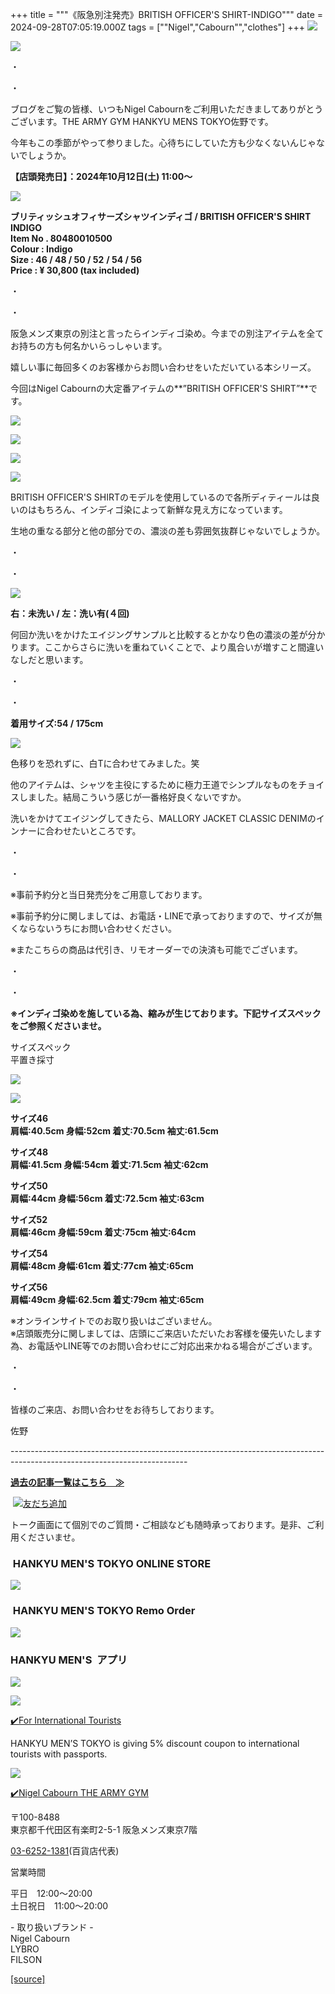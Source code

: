 +++
title = """《阪急別注発売》BRITISH OFFICER'S SHIRT-INDIGO"""
date = 2024-09-28T07:05:19.000Z
tags = ["\"Nigel","Cabourn\"","clothes"]
+++
![](https://cdn.shopify.com/s/files/1/0094/9295/5196/files/IMG_3976_0cc38d98-f81b-4acb-9aea-83b84b6a1175_480x480.jpg?v=1727505091)

![](https://cdn.shopify.com/s/files/1/0094/9295/5196/files/IMG_3987_f9319bc1-e498-4dd7-b331-97fd603a9ccf_480x480.jpg?v=1727506522)

・

・

ブログをご覧の皆様、いつもNigel Cabournをご利用いただきましてありがとうございます。THE ARMY GYM HANKYU MENS TOKYO佐野です。

今年もこの季節がやって参りました。心待ちにしていた方も少なくないんじゃないでしょうか。

**【店頭発売日】：2024年10月12日(土) 11:00～**

![](https://cdn.shopify.com/s/files/1/0094/9295/5196/files/IMG_1075_b7b96755-0833-4a36-92bb-590673b01e08_480x480.jpg?v=1727505435)

**ブリティッシュオフィサーズシャツインディゴ / BRITISH OFFICER'S SHIRT INDIGO  
Item No . 80480010500  
Colour : Indigo  
Size : 46 / 48 / 50 / 52** **/ 54 / 56  
Price : ¥ 30,800 (tax included)**

・

・

阪急メンズ東京の別注と言ったらインディゴ染め。今までの別注アイテムを全てお持ちの方も何名かいらっしゃいます。

嬉しい事に毎回多くのお客様からお問い合わせをいただいている本シリーズ。

今回はNigel Cabournの大定番アイテムの**”BRITISH OFFICER'S SHIRT”**です。

![](https://cdn.shopify.com/s/files/1/0094/9295/5196/files/IMG_3990_ab647777-4674-48ba-90a9-a522323e7dd2_480x480.jpg?v=1727505091)

![](https://cdn.shopify.com/s/files/1/0094/9295/5196/files/IMG_3997_480x480.jpg?v=1727505090)

![](https://cdn.shopify.com/s/files/1/0094/9295/5196/files/IMG_3992_6bb0199f-3782-4c43-9d51-ddac65745451_480x480.jpg?v=1727505091)

![](https://cdn.shopify.com/s/files/1/0094/9295/5196/files/IMG_3982_be459510-ba49-4583-a541-d19d8c74dfde_480x480.jpg?v=1727505091)

BRITISH OFFICER'S SHIRTのモデルを使用しているので各所ディティールは良いのはもちろん、インディゴ染によって新鮮な見え方になっています。

生地の重なる部分と他の部分での、濃淡の差も雰囲気抜群じゃないでしょうか。

・

・

![](https://cdn.shopify.com/s/files/1/0094/9295/5196/files/IMG_1219_480x480.jpg?v=1727506427)

**右：未洗い / 左：洗い有(４回)** 

何回か洗いをかけたエイジングサンプルと比較するとかなり色の濃淡の差が分かります。ここからさらに洗いを重ねていくことで、より風合いが増すこと間違いなしだと思います。

・

・

**着用サイズ:54 / 175cm**

![](https://cdn.shopify.com/s/files/1/0094/9295/5196/files/IMG_1218_480x480.jpg?v=1727505091)

色移りを恐れずに、白Tに合わせてみました。笑

他のアイテムは、シャツを主役にするために極力王道でシンプルなものをチョイスしました。結局こういう感じが一番格好良くないですか。

洗いをかけてエイジングしてきたら、MALLORY JACKET CLASSIC DENIMのインナーに合わせたいところです。

・

・

※事前予約分と当日発売分をご用意しております。

※事前予約分に関しましては、お電話・LINEで承っておりますので、サイズが無くならないうちにお問い合わせください。

※またこちらの商品は代引き、リモオーダーでの決済も可能でございます。

・

・

**※インディゴ染めを施している為、縮みが生じております。下記サイズスペックをご参照くださいませ。**  
  
サイズスペック  
平置き採寸

![](https://cdn.shopify.com/s/files/1/0094/9295/5196/files/IMG_0711_64f5ac4f-8ba8-4d8b-8378-bbd450cbcb55_480x480.jpg?v=1721893303)

![](https://cdn.shopify.com/s/files/1/0094/9295/5196/files/IMG_0712_31cf4ce2-c0ca-4d74-952a-230cc6a0e0f2_480x480.jpg?v=1721893308)

**サイズ46  
肩幅:40.5cm 身幅:52cm 着丈:70.5cm 袖丈:61.5cm**　

**サイズ48   
肩幅:41.5cm 身幅:54cm 着丈:71.5cm 袖丈:62cm**　  
  
**サイズ50   
肩幅:44cm 身幅:56cm 着丈:72.5cm 袖丈:63cm**  
  
**サイズ52   
肩幅:46cm 身幅:59cm 着丈:75cm 袖丈:64cm**  
  
**サイズ54   
肩幅:48cm 身幅:61cm 着丈:77cm 袖丈:65cm**

**サイズ56  
肩幅:49cm 身幅:62.5cm 着丈:79cm 袖丈:65cm**

※オンラインサイトでのお取り扱いはございません。  
※店頭販売分に関しましては、店頭にご来店いただいたお客様を優先いたします為、お電話やLINE等でのお問い合わせにご対応出来かねる場合がございます。  

・

・

皆様のご来店、お問い合わせをお待ちしております。  

佐野

\--------------------------------------------------------------------------------------------------------------------------

[**過去の記事一覧はこちら　≫**](https://cabourn.jp/blogs/shop-info/tagged/the-army-gym-hankyu-mens-tokyo)

 [![友だち追加](https://scdn.line-apps.com/n/line_add_friends/btn/ja.png)](https://lin.ee/NdALMrk)

トーク画面にて個別でのご質問・ご相談なども随時承っております。是非、ご利用くださいませ。

###  HANKYU MEN'S TOKYO ONLINE STORE

[![](https://cdn.shopify.com/s/files/1/0094/9295/5196/files/89E08B8F-87A2-468C-B5C0-CCCEBD744C0B_240x240.jpg?v=1652323830)](https://web.hh-online.jp/hankyu-mens/goods/list.html?shoptype=1&cid=b_mgs_vtr_amg)

###  HANKYU MEN'S TOKYO Remo Order

[![](https://cdn.shopify.com/s/files/1/0094/9295/5196/files/IMG_4203_480x480.png?v=1693122470)](https://web.hh-online.jp/hankyu-mens/contents/remoorder/)

### HANKYU MEN'S  アプリ

[**![](https://cdn.shopify.com/s/files/1/0094/9295/5196/files/IMG_4236_480x480.png?v=1693821347)**](https://web.hh-online.jp/hankyu-mens/contents/app/)

![](https://cdn.shopify.com/s/files/1/0094/9295/5196/files/642F2481-827F-485B-B569-888BEA4847CE.gif?v=1599792399)

[✔️](https://www.hankyu-dept.co.jp/mens-tokyo/guestcoupon/)[For International Tourists](https://www.hankyu-dept.co.jp/mens-tokyo/guestcoupon/)

HANKYU MEN’S TOKYO is giving 5% discount coupon to international tourists with passports.

![](https://cdn.shopify.com/s/files/1/0094/9295/5196/files/111.jpg?v=1630658023)

[✔️Nigel Cabourn THE ARMY GYM](https://web.hh-online.jp/hankyu-mens/goods/list.html?shoptype=1&cid=b_mgs_vtr_amg)

〒100-8488  
東京都千代田区有楽町2-5-1 阪急メンズ東京7階

[03-6252-1381](tel:0362521381)(百貨店代表)

営業時間

平日　12:00～20:00  
土日祝日　11:00～20:00  

\- 取り扱いブランド -  
Nigel Cabourn  
LYBRO  
FILSON

[[source]](https://cabourn.jp/blogs/shop-info/hankyu20240928-1)
